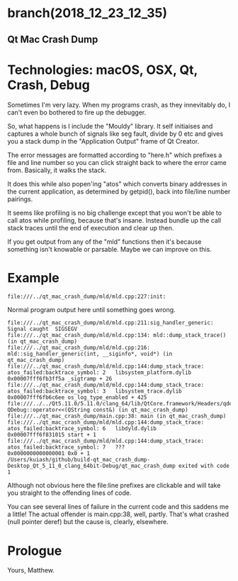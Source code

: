 branch(2018_12_23_12_35)
=======
## Qt Mac Crash Dump

# Technologies: macOS, OSX, Qt, Crash, Debug

Sometimes I'm very lazy. When my programs crash, as they innevitably do, I can't even bo bothered to fire up the debugger.

So, what happens is I include the "Mouldy" library. It self initiaises and captures a whole bunch of signals like seg fault, divide by 0 etc and gives you a stack dump in the "Application Output" frame of Qt Creator.

The error messages are formatted according to "here.h" which prefixes a file and line number so you can click straight back to where the error came from. Basically, it walks the stack.

It does this while also popen'ing "atos" which converts binary addresses in the current application, as determined by getpid(), back into file/line number pairings.

It seems like profiling is no big challenge except that you won't be able to call atos while profiling, because that's insane. Instead bundle up the call stack traces until the end of execution and clear up then.

If you get output from any of the "mld" functions then it's because something isn't knowable or parsable. Maybe we can improve on this.

# Example
```
file:///../qt_mac_crash_dump/mld/mld.cpp:227:init:
```
Normal program output here until something goes wrong.
```
file:///../qt_mac_crash_dump/mld/mld.cpp:211:sig_handler_generic: Signal caught  SIGSEGV
file:///../qt_mac_crash_dump/mld/mld.cpp:134: mld::dump_stack_trace() (in qt_mac_crash_dump) 
file:///../qt_mac_crash_dump/mld/mld.cpp:216: mld::sig_handler_generic(int, __siginfo*, void*) (in qt_mac_crash_dump) 
file:///../qt_mac_crash_dump/mld/mld.cpp:144:dump_stack_trace: atos_failed:backtrace_symbol: 2   libsystem_platform.dylib            0x00007fff6fb3ff5a _sigtramp + 26
file:///../qt_mac_crash_dump/mld/mld.cpp:144:dump_stack_trace: atos_failed:backtrace_symbol: 3   libsystem_trace.dylib               0x00007fff6fb6c6ee os_log_type_enabled + 425
file:///../../Qt5.11.0/5.11.0/clang_64/lib/QtCore.framework/Headers/qdebug.h:155: QDebug::operator<<(QString const&) (in qt_mac_crash_dump) 
file:///../qt_mac_crash_dump/main.cpp:38: main (in qt_mac_crash_dump) 
file:///../qt_mac_crash_dump/mld/mld.cpp:144:dump_stack_trace: atos_failed:backtrace_symbol: 6   libdyld.dylib                       0x00007fff6f831015 start + 1
file:///../qt_mac_crash_dump/mld/mld.cpp:144:dump_stack_trace: atos_failed:backtrace_symbol: 7   ???                                 0x0000000000000001 0x0 + 1
/Users/kuiash/github/build-qt_mac_crash_dump-Desktop_Qt_5_11_0_clang_64bit-Debug/qt_mac_crash_dump exited with code 1
```
Although not obvious here the file:line prefixes are clickable and will take you straight to the offending lines of code.

You can see several lines of failure in the current code and this saddens me a little! The actual offender is main.cpp:38, well, partly. That's what crashed (null pointer deref) but the cause is, clearly, elsewhere.

# Prologue

Yours,
  Matthew.

